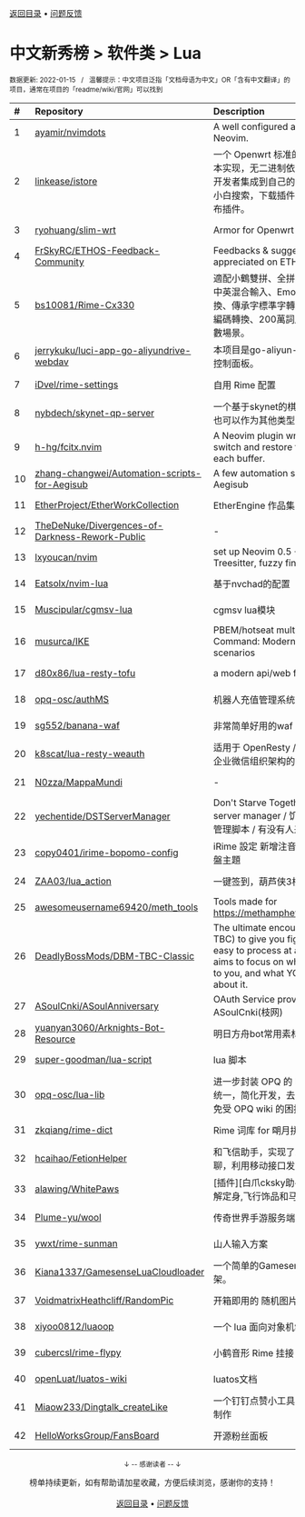 <a href="https://gitee.com/GrowingGit/GitHub-Chinese-Top-Charts#github中文排行榜">返回目录</a> • <a href="/content/docs/feedback.md">问题反馈</a>

# 中文新秀榜 > 软件类 > Lua
<sub>数据更新: 2022-01-15&nbsp;&nbsp;&nbsp;/&nbsp;&nbsp;&nbsp;温馨提示：中文项目泛指「文档母语为中文」OR「含有中文翻译」的项目，通常在项目的「readme/wiki/官网」可以找到</sub>

|#|Repository|Description|Stars|Updated|Created|
|:-|:-|:-|:-|:-|:-|
|1|[ayamir/nvimdots](https://github.com/ayamir/nvimdots)|A well configured and structured Neovim.|375|2022-01-12|2021-06-19|
|2|[linkease/istore](https://github.com/linkease/istore)|一个 Openwrt 标准的软件中心，纯脚本实现，无二进制依赖。支持其它固件开发者集成到自己的固件里面。更方便小白搜索，下载插件。更方便开发者发布插件。|107|2021-12-21|2021-08-24|
|3|[ryohuang/slim-wrt](https://github.com/ryohuang/slim-wrt)|Armor for Openwrt|67|2021-11-15|2021-02-20|
|4|[FrSkyRC/ETHOS-Feedback-Community](https://github.com/FrSkyRC/ETHOS-Feedback-Community)|Feedbacks & suggestion are very appreciated on ETHOS of FrSky|60|2022-01-14|2021-03-09|
|5|[bs10081/Rime-Cx330](https://github.com/bs10081/Rime-Cx330)|適配小鶴雙拼、全拼、五筆：支持部分中英混合輸入、Emoji輸入、簡繁轉換、傳承字標準字轉換、UTF-8 GBK編碼轉換、200萬詞庫覆蓋日常絕大多數場景。|47|2021-11-05|2021-01-27|
|6|[jerrykuku/luci-app-go-aliyundrive-webdav](https://github.com/jerrykuku/luci-app-go-aliyundrive-webdav)|本项目是go-aliyun-webdav 的Luci 控制面板。|39|2021-11-10|2021-10-08|
|7|[iDvel/rime-settings](https://github.com/iDvel/rime-settings)|自用 Rime 配置|33|2022-01-14|2021-01-29|
|8|[nybdech/skynet-qp-server](https://github.com/nybdech/skynet-qp-server)|一个基于skynet的棋牌游戏服务端，也可以作为其他类型的游戏服务端|25|2021-09-23|2021-09-15|
|9|[h-hg/fcitx.nvim](https://github.com/h-hg/fcitx.nvim)|A Neovim plugin writing in Lua to switch and restore fcitx state for each buffer.|18|2021-12-11|2021-09-19|
|10|[zhang-changwei/Automation-scripts-for-Aegisub](https://github.com/zhang-changwei/Automation-scripts-for-Aegisub)|A few automation scripts for Aegisub|18|2022-01-08|2021-02-09|
|11|[EtherProject/EtherWorkCollection](https://github.com/EtherProject/EtherWorkCollection)|EtherEngine 作品集|16|2021-09-04|2021-02-01|
|12|[TheDeNuke/Divergences-of-Darkness-Rework-Public](https://github.com/TheDeNuke/Divergences-of-Darkness-Rework-Public)|-|12|2021-11-15|2021-06-19|
|13|[lxyoucan/nvim](https://github.com/lxyoucan/nvim)|set up Neovim 0.5 +(LSP, Treesitter, fuzzy finder, etc)|11|2021-12-06|2021-09-16|
|14|[Eatsolx/nvim-lua](https://github.com/Eatsolx/nvim-lua)|基于nvchad的配置|10|2022-01-14|2021-10-02|
|15|[Muscipular/cgmsv-lua](https://github.com/Muscipular/cgmsv-lua)|cgmsv lua模块|10|2022-01-13|2021-06-30|
|16|[musurca/IKE](https://github.com/musurca/IKE)|PBEM/hotseat multiplayer for Command: Modern Operations scenarios|10|2022-01-08|2021-02-02|
|17|[d80x86/lua-resty-tofu](https://github.com/d80x86/lua-resty-tofu)|a modern api/web framework|9|2022-01-08|2021-08-23|
|18|[opq-osc/authMS](https://github.com/opq-osc/authMS)|机器人充值管理系统|9|2021-07-23|2021-07-21|
|19|[sg552/banana-waf](https://github.com/sg552/banana-waf)|非常简单好用的waf|8|2021-10-26|2021-10-26|
|20|[k8scat/lua-resty-weauth](https://github.com/k8scat/lua-resty-weauth)|适用于 OpenResty / ngx_lua 的基于企业微信组织架构的登录认证|8|2021-11-24|2021-08-08|
|21|[N0zza/MappaMundi](https://github.com/N0zza/MappaMundi)|-|7|2022-01-14|2021-02-18|
|22|[yechentide/DSTServerManager](https://github.com/yechentide/DSTServerManager)|Don't Starve Together dedicated server manager / 饥荒傻瓜式服务器管理脚本 / 有没有人来一起写啊啊啊啊|6|2022-01-13|2021-11-27|
|23|[copy0401/irime-bopomo-config](https://github.com/copy0401/irime-bopomo-config)|iRime 設定 新增注音輸入法 及 注音鍵盤主題|6|2022-01-14|2021-09-20|
|24|[ZAA03/lua_action](https://github.com/ZAA03/lua_action)|一键签到，葫芦侠3楼，芥子空间|6|2021-08-27|2021-07-09|
|25|[awesomeusername69420/meth_tools](https://github.com/awesomeusername69420/meth_tools)|Tools made for https://methamphetamine.solutions/|6|2022-01-08|2021-06-07|
|26|[DeadlyBossMods/DBM-TBC-Classic](https://github.com/DeadlyBossMods/DBM-TBC-Classic)|The ultimate encounter helper (for TBC) to give you fight info that's easy to process at a glance. DBM aims to focus on what's happening to you, and what YOU need to do about it.|6|2022-01-14|2021-04-01|
|27|[ASoulCnki/ASoulAnniversary](https://github.com/ASoulCnki/ASoulAnniversary)|OAuth Service provide by ASoulCnki(枝网)|5|2021-12-30|2021-11-29|
|28|[yuanyan3060/Arknights-Bot-Resource](https://github.com/yuanyan3060/Arknights-Bot-Resource)|明日方舟bot常用素材|5|2022-01-13|2021-11-28|
|29|[super-goodman/lua-script](https://github.com/super-goodman/lua-script)|lua 脚本|5|2021-11-25|2021-08-06|
|30|[opq-osc/lua-lib](https://github.com/opq-osc/lua-lib)|进一步封装 OPQ 的 lua api，调用更统一，简化开发，去除插件冗余代码, 免受 OPQ wiki 的困扰|5|2021-08-09|2021-07-29|
|31|[zkqiang/rime-dict](https://github.com/zkqiang/rime-dict)|Rime 词库 for 朙月拼音，700 万词条|5|2021-11-15|2021-06-03|
|32|[hcaihao/FetionHelper](https://github.com/hcaihao/FetionHelper)|和飞信助手，实现了发送消息/图片/群聊，利用移动接口发送短信等。|5|2021-12-13|2021-05-15|
|33|[alawing/WhitePaws](https://github.com/alawing/WhitePaws)|[插件][白爪cksky助手]熊猫一键,自动解定身,飞行饰品和马鞭,回能回蓝监控|4|2021-11-28|2021-09-14|
|34|[Plume-yu/wool](https://github.com/Plume-yu/wool)|传奇世界手游服务端|4|2021-08-24|2021-08-23|
|35|[ywxt/rime-sunman](https://github.com/ywxt/rime-sunman)|山人输入方案|4|2021-10-07|2021-08-10|
|36|[Kiana1337/GamesenseLuaCloudloader](https://github.com/Kiana1337/GamesenseLuaCloudloader)|一个简单的Gamesense Lua云加载框架。|4|2021-11-18|2021-05-13|
|37|[VoidmatrixHeathcliff/RandomPic](https://github.com/VoidmatrixHeathcliff/RandomPic)|开箱即用的 随机图片 服务器|4|2021-08-12|2021-05-11|
|38|[xiyoo0812/luaoop](https://github.com/xiyoo0812/luaoop)|一个 lua 面向对象机制的实现。|4|2021-12-10|2021-04-22|
|39|[cubercsl/rime-flypy](https://github.com/cubercsl/rime-flypy)|小鹤音形 Rime 挂接 For Linux|4|2021-12-10|2021-02-16|
|40|[openLuat/luatos-wiki](https://github.com/openLuat/luatos-wiki)|luatos文档|4|2021-12-21|2021-02-06|
|41|[Miaow233/Dingtalk_createLike](https://github.com/Miaow233/Dingtalk_createLike)|一个钉钉点赞小工具，使用FusionApp制作|3|2021-11-13|2021-09-05|
|42|[HelloWorksGroup/FansBoard](https://github.com/HelloWorksGroup/FansBoard)|开源粉丝面板|3|2021-10-13|2021-01-19|

<div align="center">
    <p><sub>↓ -- 感谢读者 -- ↓</sub></p>
    榜单持续更新，如有帮助请加星收藏，方便后续浏览，感谢你的支持！
</div>

<br/>

<div align="center"><a href="https://gitee.com/GrowingGit/GitHub-Chinese-Top-Charts#github中文排行榜">返回目录</a> • <a href="/content/docs/feedback.md">问题反馈</a></div>
